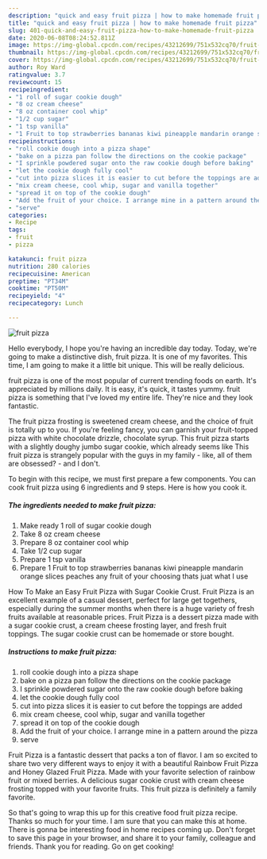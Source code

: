 ```yaml
---
description: "quick and easy fruit pizza | how to make homemade fruit pizza"
title: "quick and easy fruit pizza | how to make homemade fruit pizza"
slug: 401-quick-and-easy-fruit-pizza-how-to-make-homemade-fruit-pizza
date: 2020-06-08T08:24:52.811Z
image: https://img-global.cpcdn.com/recipes/43212699/751x532cq70/fruit-pizza-recipe-main-photo.jpg
thumbnail: https://img-global.cpcdn.com/recipes/43212699/751x532cq70/fruit-pizza-recipe-main-photo.jpg
cover: https://img-global.cpcdn.com/recipes/43212699/751x532cq70/fruit-pizza-recipe-main-photo.jpg
author: Roy Ward
ratingvalue: 3.7
reviewcount: 15
recipeingredient:
- "1 roll of sugar cookie dough"
- "8 oz cream cheese"
- "8 oz container cool whip"
- "1/2 cup sugar"
- "1 tsp vanilla"
- "1 Fruit to top strawberries bananas kiwi pineapple mandarin orange slices peaches any fruit of your choosing thats juat what I use"
recipeinstructions:
- "roll cookie dough into a pizza shape"
- "bake on a pizza pan follow the directions on the cookie package"
- "I sprinkle powdered sugar onto the raw cookie dough before baking"
- "let the cookie dough fully cool"
- "cut into pizza slices it is easier to cut before the toppings are added"
- "mix cream cheese, cool whip, sugar and vanilla together"
- "spread it on top of the cookie dough"
- "Add the fruit of your choice. I arrange mine in a pattern around the pizza"
- "serve"
categories:
- Recipe
tags:
- fruit
- pizza

katakunci: fruit pizza 
nutrition: 280 calories
recipecuisine: American
preptime: "PT34M"
cooktime: "PT50M"
recipeyield: "4"
recipecategory: Lunch

---
```



![fruit pizza](https://img-global.cpcdn.com/recipes/43212699/751x532cq70/fruit-pizza-recipe-main-photo.jpg)

Hello everybody, I hope you're having an incredible day today. Today, we're going to make a distinctive dish, fruit pizza. It is one of my favorites. This time, I am going to make it a little bit unique. This will be really delicious.

fruit pizza is one of the most popular of current trending foods on earth. It's appreciated by millions daily. It is easy, it's quick, it tastes yummy. fruit pizza is something that I've loved my entire life. They're nice and they look fantastic.

The fruit pizza frosting is sweetened cream cheese, and the choice of fruit is totally up to you. If you&#39;re feeling fancy, you can garnish your fruit-topped pizza with white chocolate drizzle, chocolate syrup. This fruit pizza starts with a slightly doughy jumbo sugar cookie, which already seems like This fruit pizza is strangely popular with the guys in my family - like, all of them are obsessed? - and I don&#39;t.


To begin with this recipe, we must first prepare a few components. You can cook fruit pizza using 6 ingredients and 9 steps. Here is how you cook it.

<!--inarticleads1-->

##### The ingredients needed to make fruit pizza:

1. Make ready 1 roll of sugar cookie dough
1. Take 8 oz cream cheese
1. Prepare 8 oz container cool whip
1. Take 1/2 cup sugar
1. Prepare 1 tsp vanilla
1. Prepare 1 Fruit to top strawberries bananas kiwi pineapple mandarin orange slices peaches any fruit of your choosing thats juat what I use


How To Make an Easy Fruit Pizza with Sugar Cookie Crust. Fruit Pizza is an excellent example of a casual dessert, perfect for large get togethers, especially during the summer months when there is a huge variety of fresh fruits available at reasonable prices. Fruit Pizza is a dessert pizza made with a sugar cookie crust, a cream cheese frosting layer, and fresh fruit toppings. The sugar cookie crust can be homemade or store bought. 

<!--inarticleads2-->

##### Instructions to make fruit pizza:

1. roll cookie dough into a pizza shape
1. bake on a pizza pan follow the directions on the cookie package
1. I sprinkle powdered sugar onto the raw cookie dough before baking
1. let the cookie dough fully cool
1. cut into pizza slices it is easier to cut before the toppings are added
1. mix cream cheese, cool whip, sugar and vanilla together
1. spread it on top of the cookie dough
1. Add the fruit of your choice. I arrange mine in a pattern around the pizza
1. serve


Fruit Pizza is a fantastic dessert that packs a ton of flavor. I am so excited to share two very different ways to enjoy it with a beautiful Rainbow Fruit Pizza and Honey Glazed Fruit Pizza. Made with your favorite selection of rainbow fruit or mixed berries. A delicious sugar cookie crust with cream cheese frosting topped with your favorite fruits. This fruit pizza is definitely a family favorite. 

So that's going to wrap this up for this creative food fruit pizza recipe. Thanks so much for your time. I am sure that you can make this at home. There is gonna be interesting food in home recipes coming up. Don't forget to save this page in your browser, and share it to your family, colleague and friends. Thank you for reading. Go on get cooking!

